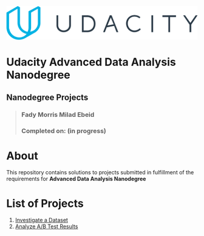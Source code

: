 ![Udacity Logo](udacity-logo.svg)

# Udacity Advanced Data Analysis Nanodegree
## Nanodegree Projects

> ### Fady Morris Milad Ebeid  
> ### Completed on: (in progress)


# About

This repository contains solutions to projects submitted in fulfillment of the requirements for **Advanced Data Analysis Nanodegree**




# List of Projects

1. [Investigate a Dataset](projects/p1_investigate-a-dataset)
2. [Analyze A/B Test Results](projects/p2_analyze-ab-test-results)
